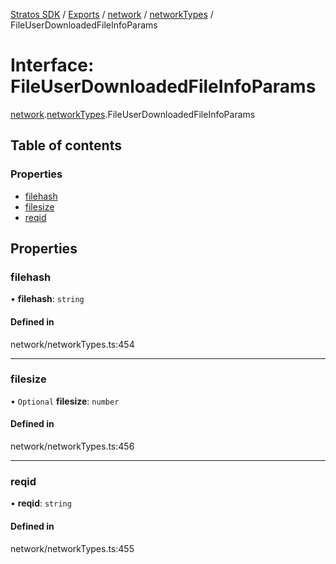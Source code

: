 [Stratos SDK](../README.md) / [Exports](../modules.md) / [network](../modules/network.md) / [networkTypes](../modules/network.networkTypes.md) / FileUserDownloadedFileInfoParams

# Interface: FileUserDownloadedFileInfoParams

[network](../modules/network.md).[networkTypes](../modules/network.networkTypes.md).FileUserDownloadedFileInfoParams

## Table of contents

### Properties

- [filehash](network.networkTypes.FileUserDownloadedFileInfoParams.md#filehash)
- [filesize](network.networkTypes.FileUserDownloadedFileInfoParams.md#filesize)
- [reqid](network.networkTypes.FileUserDownloadedFileInfoParams.md#reqid)

## Properties

### filehash

• **filehash**: `string`

#### Defined in

network/networkTypes.ts:454

___

### filesize

• `Optional` **filesize**: `number`

#### Defined in

network/networkTypes.ts:456

___

### reqid

• **reqid**: `string`

#### Defined in

network/networkTypes.ts:455
